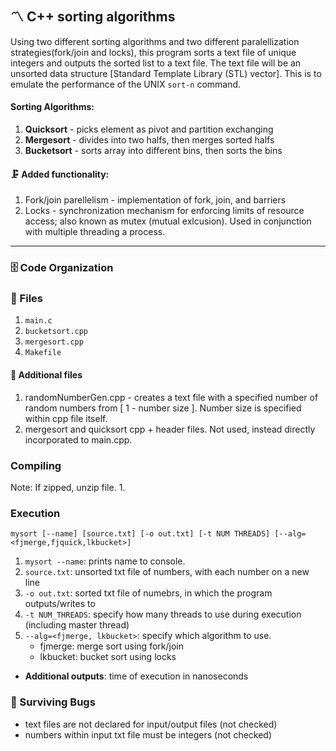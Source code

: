 ## 〽️ C++ sorting algorithms
Using two different sorting algorithms and two different paralellization strategies(fork/join and locks), this program sorts a text file of unique integers and outputs the sorted list to a text file. The text file will be an unsorted data structure [Standard Template Library (STL) vector]. This is to emulate the performance of the UNIX `sort-n` command.

#### Sorting Algorithms:
  1. **Quicksort** - picks element as pivot and partition exchanging
  2. **Mergesort** - divides into two halfs, then merges sorted halfs
  3. **Bucketsort** - sorts array into different bins, then sorts the bins

#### 🗜️ Added functionality:
  1. Fork/join parellelism - implementation of fork, join, and barriers
  2. Locks - synchronization mechanism for enforcing limits of resource access; also known as mutex (mutual exlcusion). Used in conjunction with multiple threading a process.

---
### 🗄️ Code Organization

### 📁 Files
  1. `main.c`
  1. `bucketsort.cpp`
  2. `mergesort.cpp`
  3. `Makefile`

#### 💾 Additional files
  1. randomNumberGen.cpp - creates a text file with a specified number of random numbers from [ 1 - number size ]. Number size is specified within cpp file itself.
  2. mergesort and quicksort cpp + header files. Not used, instead directly incorporated to main.cpp.

### Compiling
  Note: If zipped, unzip file.
  1.


### Execution
`mysort [--name] [source.txt] [-o out.txt] [-t NUM THREADS] [--alg=<fjmerge,fjquick,lkbucket>]`
  1. `mysort --name`: prints name to console.
  2. `source.txt`: unsorted txt file of numbers, with each number on a new line
  3. `-o out.txt`: sorted txt file of numebrs, in which the program outputs/writes to
  4. `-t NUM_THREADS`: specify how many threads to use during execution (including master thread)
  5. `--alg=<fjmerge, lkbucket>`: specify which algorithm to use.
      - fjmerge: merge sort using fork/join
      - lkbucket: bucket sort using locks
  - **Additional outputs**: time of execution in nanoseconds

### 🐜 Surviving Bugs
  - text files are not declared for input/output files (not checked)
  - numbers within input txt file must be integers (not checked)

